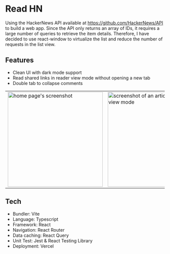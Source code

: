 # Read HN

Using the HackerNews API available at https://github.com/HackerNews/API to build a web app. Since the API only returns an array of IDs, it requires a large number of queries to retrieve the item details. Therefore, I have decided to use react-window to virtualize the list and reduce the number of requests in the list view.

## Features
- Clean UI with dark mode support
- Read shared links in reader view mode without opening a new tab
- Double tab to collapse comments

<table>
  <tr>
    <td valign="top">
      <img src="https://github.com/vuau/read-hn/assets/259848/696f3512-7c89-44a9-9486-85dc143759dc" alt="home page's screenshot" width="300" />
    </td>
    <td>
      <img src="https://github.com/vuau/read-hn/assets/259848/863abc71-0733-4ab5-8fe1-8d49b6a8f9b1" alt="screenshot of an article in reader view mode" width="300" /> 
    </td>
    <td>
      <img src="https://github.com/vuau/read-hn/assets/259848/4e7eaa0d-b797-4b54-bc10-83e6469e3814" alt="screenshot of comments" width="300" />
    </td>
  </tr>
</table>

## Tech
- Bundler: Vite
- Language: Typescript
- Framework: React
- Navigation: React Router
- Data caching: React Query
- Unit Test: Jest & React Testing Library
- Deployment: Vercel
